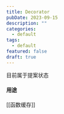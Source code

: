 ```yaml
---
title: Decorator
pubDate: 2023-09-15
description: ""
categories:
  - default
tags:
  - default
featured: false
draft: true
---
```

目前属于提案状态

#### 用途

[[函数缓存]]
